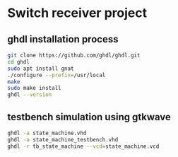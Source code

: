 # Switch receiver project

## ghdl installation process
```sh
git clone https://github.com/ghdl/ghdl.git
cd ghdl
sudo apt install gnat
./configure --prefix=/usr/local
make
sudo make install
ghdl --version
```
## testbench simulation using gtkwave
```sh
ghdl -a state_machine.vhd
ghdl -a state_machine_testbench.vhd
ghdl -r tb_state_machine --vcd=state_machine.vcd
```
